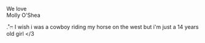  We love   
 Molly O'Shea 

 .˚ෆ I wish i was a cowboy riding my horse on the west but i'm just a 14 years old girl </3

<!--
**marleweyeehaw/marleweyeehaw** is a ✨ _special_ ✨ repository because its `README.md` (this file) appears on your GitHub profile.

Here are some ideas to get you started:

- ♡₊˚ 🦢・☆˚｡⋆ I’m currently working on: My drawings and ocs;

- ──★ ˙🧷* !!  I’m currently learning: Spanish;

- * ੈ✩‧.˚ I’m looking to collaborate on: The ocean;

- :🐋 ๋ ¤࿐࿔ 🌊𖦹ִ  I’m looking for help with RDR2;

-  @°◇. Ask me about: RDR2;

- °.☁️ • ๑ ˙☕ How to reach me: Don't.

- °❀⋆.ೃ࿔*:･ Pronouns: She/they;

⋆ ִֶָ ๋+🎐 ⋆ Current Interests: RDR2 and RDR1, Dead Plate, R1999, Alien Space, Eloquent Countenance, Elevator Hitch, Stanley's Parable, Castlevania, Soul Eater, Cowboy Bebop, Hades, Zelda, Married in red, Cold Front, Therapy with Dr. Albert Krueger, Night in the Woods, Chilla's Art games, Lily's Well, SH-TDN, Utena, One Shot, Madoka Magica.......

- ⚡ Fun fact: Sea horses are canibals due to the fact that males give birth, and when their babies don't leave their belly, they must eat them or else they will die.

𝗪𝗮𝘀𝗵𝗶𝗻𝗴 𝗠𝗮𝗰𝗵𝗶𝗻𝗲 𝗛𝗲𝗮𝗿𝘁  
ᴹⁱᵗˢᵏⁱ                                                   
⇄              《《  𝚰𝚰  》》             []
---------------------------
                          ┊         
┊         ┊       ┊   ┊   ˚★⋆｡˚  ⋆
┊         ┊       ┊   ⋆
┊         ┊       ★⋆
┊ ◦
★⋆      ┊ .  ˚
           ˚★ 
           
        ⠀⠀⠀⢸⣦⡀⠀⠀⠀⠀⢀⡄⠀⠀⠀⠀⠀⠀⠀⠀⠀⠀⠀⠀⠀⠀⠀⠀⠀⠀⠀
⠀⠀⠀⢸⣏⠻⣶⣤⡶⢾⡿⠁⠀⢠⣄⡀⢀⣴⠀⠀⠀⠀⠀⠀⠀⠀⠀⠀⠀⠀⠀
⠀⠀⣀⣼⠷⠀⠀⠁⢀⣿⠃⠀⠀⢀⣿⣿⣿⣇⠀⠀⠀⠀⠀⠀⠀⠀⠀⠀⠀⠀⠀
⠴⣾⣯⣅⣀⠀⠀⠀⠈⢻⣦⡀⠒⠻⠿⣿⡿⠿⠓⠂⠀⠀⢀⡇⠀⠀⠀⠀⠀⠀
⠀⠀⠀⠉⢻⡇⣤⣾⣿⣷⣿⣿⣤⠀⠀⣿⠁⠀⠀⠀⢀⣴⣿⣿⠀⠀⠀⠀⠀⠀⠀
⠀⠀⠀⠀⠸⣿⡿⠏⠀⢀⠀⠀⠿⣶⣤⣤⣤⣄⣀⣴⣿⡿⢻⣿⡆⠀⠀⠀⠀⠀⠀
⠀⠀⠀⠀⠀⠟⠁⠀⢀⣼⠀⠀⠀⠹⣿⣟⠿⠿⠿⡿⠋⠀⠘⣿⣇⠀⠀⠀⠀⠀⠀
⠀⠀⠀⠀⠀⢳⣶⣶⣿⣿⣇⣀⠀⠀⠙⣿⣆⠀⠀⠀⠀⠀⠀⠛⠿⣿⣦⣤⣀⠀⠀
⠀⠀⠀⠀⠀⠀⣹⣿⣿⣿⣿⠿⠋⠁⠀⣹⣿⠳⠀⠀⠀⠀⠀⠀⢀⣠⣽⣿⡿⠟⠃
⠀⠀⠀⠀⠀⢰⠿⠛⠻⢿⡇⠀⠀⠀⣰⣿⠏⠀⠀⢀⠀⠀⠀⣾⣿⠟⠋⠁⠀⠀⠀
⠀⠀⠀⠀⠀⠀⠀⠀⠀⠀⠋⠀⠀⣰⣿⣿⣾⣿⠿⢿⣷⣀⢀⣿⡇⠁⠀⠀⠀⠀⠀
⠀⠀⠀⠀⠀⠀⠀⠀⠀⠀⠀⠀⠀⠋⠉⠁⠀⠀⠀⠀⠙⢿⣿⣿⠇⠀⠀⠀⠀⠀⠀
⠀⠀⠀⠀⠀⠀⠀⠀⠀⠀⠀⠀⠀⠀⠀⠀⠀⠀⠀⠀⠀⠀⠙⢿⠀⠀⠀⠀⠀⠀⠀
⠀⠀⠀⠀⠀⠀⠀⠀⠀⠀⠀⠀⠀⠀⠀⠀⠀⠀⠀⠀⠀⠀⠀⠀⠈⠀⠀⠀⠀⠀⠀⠀
